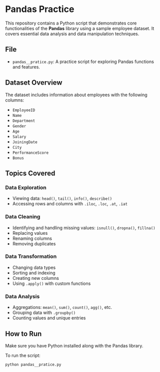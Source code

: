 # Pandas Practice

This repository contains a Python script that demonstrates core functionalities of the **Pandas** library using a sample employee dataset. It covers essential data analysis and data manipulation techniques.

## File

- `pandas__pratice.py`: A practice script for exploring Pandas functions and features.

## Dataset Overview

The dataset includes information about employees with the following columns:

- `EmployeeID`
- `Name`
- `Department`
- `Gender`
- `Age`
- `Salary`
- `JoiningDate`
- `City`
- `PerformanceScore`
- `Bonus`

## Topics Covered

### Data Exploration
- Viewing data: `head()`, `tail()`, `info()`, `describe()`
- Accessing rows and columns with `.iloc`, `.loc`, `.at`, `.iat`

### Data Cleaning
- Identifying and handling missing values: `isnull()`, `dropna()`, `fillna()`
- Replacing values
- Renaming columns
- Removing duplicates

### Data Transformation
- Changing data types
- Sorting and indexing
- Creating new columns
- Using `.apply()` with custom functions

### Data Analysis
- Aggregations: `mean()`, `sum()`, `count()`, `agg()`, etc.
- Grouping data with `.groupby()`
- Counting values and unique entries

## How to Run

Make sure you have Python installed along with the Pandas library.

To run the script:

```bash
python pandas__pratice.py
